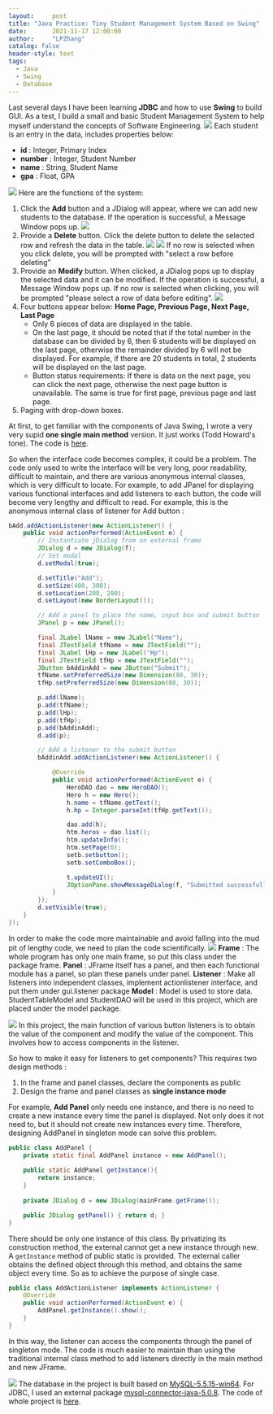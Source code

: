 ```yaml
---
layout:     post
title: "Java Practice: Tiny Student Management System Based on Swing"
date:       2021-11-17 12:00:00
author:     "LPZhang"
catalog: false
header-style: text
tags: 
  - Java
  - Swing
  - Database
---
```


Last several days I have been learning **JDBC** and how to use **Swing** to build GUI. As a test, I build a small and basic Student Management System to help myself understand the concepts of Software Engineering.
![](/img/in-post/2021-11-17-JAVA/data.jpg)
Each student is an entry in the data, includes properties below:
- **id** : Integer, Primary Index 
- **number** : Integer, Student Number
- **name** : String, Student Name
- **gpa** : Float, GPA

![](/img/in-post/2021-11-17-JAVA/frame.jpg)
Here are the functions of the system:
1. Click the **Add** button and a JDialog will appear, where we can add new students to the database. If the operation is successful, a Message Window pops up.
![](/img/in-post/2021-11-17-JAVA/add.jpg)
2. Provide a **Delete** button. Click the delete button to delete the selected row and refresh the data in the table.
![](/img/in-post/2021-11-17-JAVA/delete-true.jpg)
![](/img/in-post/2021-11-17-JAVA/delete-failure.jpg)
If no row is selected when you click delete, you will be prompted with "select a row before deleting"
3. Provide an **Modify** button. When clicked, a JDialog pops up to display the selected data and it can be modified. If the operation is successful, a Message Window pops up.
If no row is selected when clicking, you will be prompted "please select a row of data before editing".
![](/img/in-post/2021-11-17-JAVA/modify.jpg)
4. Four buttons appear below:
**Home Page, Previous Page, Next Page, Last Page**
   - Only 6 pieces of data are displayed in the table.
   - On the last page, it should be noted that if the total number in the database can be divided by 6, then 6 students will be displayed on the last page, otherwise the remainder divided by 6 will not be displayed. For example, if there are 20 students in total, 2 students will be displayed on the last page.
   - Button status requirements: If there is data on the next page, you can click the next page, otherwise the next page button is unavailable. The same is true for first page, previous page and last page.
5. Paging with drop-down boxes.

At first, to get familiar with the components of Java Swing, I wrote a very very supid **one single main method** version. It just works (Todd Howard's tone). The code is [here](https://github.com/Ramer42/MyProgrammingLab/tree/master/java-jdbc/project).

So when the interface code becomes complex, it could be a problem. The code only used to write the interface will be very long, poor readability, difficult to maintain, and there are various anonymous internal classes, which is very difficult to locate. For example, to add JPanel for displaying various functional interfaces and add listeners to each button, the code will become very lengthy and difficult to read.
For example, this is the anonymous internal class of listener for Add button : 
```java
bAdd.addActionListener(new ActionListener() {
    public void actionPerformed(ActionEvent e) {
        // Instantiate jDialog from an external frame
        JDialog d = new JDialog(f);
        // Set modal
        d.setModal(true);

        d.setTitle("Add");
        d.setSize(400, 300);
        d.setLocation(200, 200);
        d.setLayout(new BorderLayout());

        // Add a panel to place the name, input box and submit button
        JPanel p = new JPanel();

        final JLabel lName = new JLabel("Name");
        final JTextField tfName = new JTextField("");
        final JLabel lHp = new JLabel("Hp");
        final JTextField tfHp = new JTextField("");
        JButton bAddinAdd = new JButton("Submit");
        tfName.setPreferredSize(new Dimension(80, 30));
        tfHp.setPreferredSize(new Dimension(80, 30));

        p.add(lName);
        p.add(tfName);
        p.add(lHp);
        p.add(tfHp);
        p.add(bAddinAdd);
        d.add(p);

        // Add a listener to the submit button
        bAddinAdd.addActionListener(new ActionListener() {

            @Override
            public void actionPerformed(ActionEvent e) {
                HeroDAO dao = new HeroDAO();
                Hero h = new Hero();
                h.name = tfName.getText();
                h.hp = Integer.parseInt(tfHp.getText());

                dao.add(h);
                htm.heros = dao.list();
                htm.updateInfo();
                htm.setPage(0);
                setb.setbutton();
                setb.setComboBox();

                t.updateUI();
                JOptionPane.showMessageDialog(f, "Submitted successfully");
            }
        });
        d.setVisible(true);
    }
});
```
In order to make the code more maintainable and avoid falling into the mud pit of lengthy code, we need to plan the code scientifically.
![](/img/in-post/2021-11-17-JAVA/packages.jpg)
**Frame** : The whole program has only one main frame, so put this class under the package frame.
**Panel** : JFrame itself has a panel, and then each functional module has a panel, so plan these panels under panel.
**Listener** : Make all listeners into independent classes, implement actionlistener interface, and put them under gui.listener package
**Model** : Model is used to store data. StudentTableModel and StudentDAO will be used in this project, which are placed under the model package.

![](/img/in-post/2021-11-17-JAVA/packages-1.jpg)
In this project, the main function of various button listeners is to obtain the value of the component and modify the value of the component. This involves how to access components in the listener.

So how to make it easy for listeners to get components? This requires two design methods :
1. In the frame and panel classes, declare the components as public
2. Design the frame and panel classes as **single instance mode**

For example, **Add Panel** only needs one instance, and there is no need to create a new instance every time the panel is displayed. Not only does it not need to, but it should not create new instances every time.
Therefore, designing AddPanel in singleton mode can solve this problem.
```java
public class AddPanel {
    private static final AddPanel instance = new AddPanel();
	
    public static AddPanel getInstance(){
        return instance;
    }
    
    private JDialog d = new JDialog(mainFrame.getFrame());

    public JDialog getPanel() { return d; }
}
```
There should be only one instance of this class. By privatizing its construction method, the external cannot get a new instance through new.
A `getInstance` method of public static is provided. The external caller obtains the defined object through this method, and obtains the same object every time. So as to achieve the purpose of single case.

```java
public class AddActionListener implements ActionListener {
    @Override
    public void actionPerformed(ActionEvent e) {
        AddPanel.getInstance().show();
    }
}
```
In this way, the listener can access the components through the panel of singleton mode. The code is much easier to maintain than using the traditional internal class method to add listeners directly in the main method and new JFrame.

![](/img/in-post/2021-11-17-JAVA/presentation.gif)
The database in the project is built based on [MySQL-5.5.15-win64](https://github.com/Ramer42/MyProgrammingLab/blob/master/java-jdbc/lib/mysql-connector-java-5.0.8-bin.jar). For JDBC, I used an external package [mysql-connector-java-5.0.8](https://github.com/Ramer42/MyProgrammingLab/blob/master/java-jdbc/lib/mysql-connector-java-5.0.8-bin.jar). 
The code of whole project is [here](https://github.com/Ramer42/MyProgrammingLab/tree/master/java-jdbc/projectNew).
